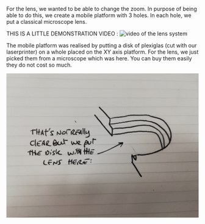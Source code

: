 For the lens, we wanted to be able to change the zoom. In purpose of being able to do this, we create a mobile platform with 3 holes. In each hole, we put a classical microscope lens.

THIS IS A LITTLE DEMONSTRATION VIDEO :
![video of the lens system](https://github.com/MakerLabCRI/FrugalMicroscope/tree/master/Functionalities/Optical/Lens_Brachioscope2018)

The mobile platform was realised by putting a disk of plexiglas (cut with our laserprinter) on a whole placed on the XY axis platform. For the lens, we just picked them from a microscope which was here. You can buy them easily they do not cost so much.

![image](https://github.com/MakerLabCRI/FrugalMicroscope/blob/master/StudentStories/The%20Brachioscope/Images/IMG_20181019_163037.jpg)
